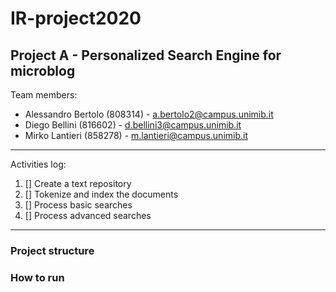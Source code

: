 # IR-project2020
## Project A - Personalized Search Engine for microblog
Team members:
- Alessandro Bertolo (808314) - a.bertolo2@campus.unimib.it
- Diego Bellini (816602) - d.bellini3@campus.unimib.it
- Mirko Lantieri (858278) - m.lantieri@campus.unimib.it
***
Activities log:
1. [] Create a text repository
2. [] Tokenize and index the documents
3. [] Process basic searches
4. [] Process advanced searches
***
### Project structure


### How to run
